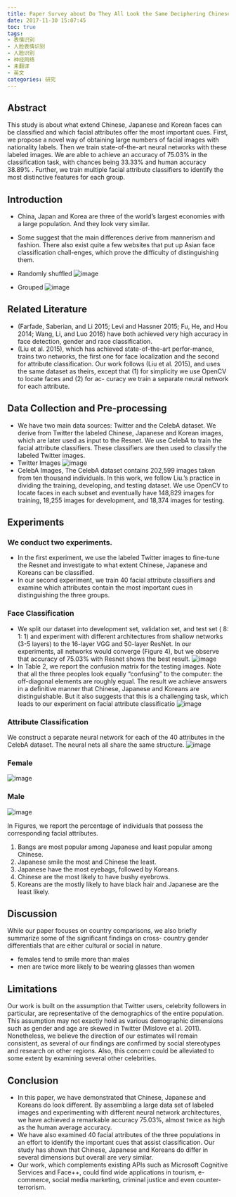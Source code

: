 ```yaml
---
title: Paper Survey about Do They All Look the Same Deciphering Chinese, Japanese and Koreans by Fine-Grained Deep Learning.
date: 2017-11-30 15:07:45
toc: true
tags: 
- 表情识别
- 人脸表情识别
- 人脸识别
- 神经网络
- 未翻译
- 英文
categories: 研究
---
```

## Abstract 
This study is about what extend Chinese, Japanese and Korean faces can be classified and which facial attributes offer the most important cues. First, we propose a novel way of obtaining large numbers of facial images with nationality labels. Then we train state-of-the-art neural networks with these labeled images. We are able to achieve an accuracy of 75.03% in the classification task, with chances being 33.33% and human accuracy 38.89% . Further, we train multiple facial attribute classifiers to identify the most distinctive features for each group. 

## Introduction 
- China, Japan and Korea are three of the world’s largest economies  with a large population. And they look very similar. 
- Some suggest that the main differences derive from mannerism and fashion. There also exist quite a few websites that put up Asian face classification chall-enges, which prove the difficulty of distinguishing them.

- Randomly shuffled 
![image](http://oonaavjvi.bkt.clouddn.com/look01.jpg)
- Grouped
![image](http://oonaavjvi.bkt.clouddn.com/look02.jpg)

## Related Literature 
- (Farfade, Saberian, and Li 2015; Levi and Hassner 2015; Fu, He, and Hou 2014; Wang, Li, and Luo 2016) have both achieved very high accuracy in face detection, gender and race classification.
- (Liu et al. 2015), which has achieved state-of-the-art perfor-mance, trains two networks, the first one for face localization and the second for attribute classification. Our work follows (Liu et al. 2015), and uses the same dataset as theirs, except that (1) for simplicity we use OpenCV to locate faces and (2) for ac- curacy we train a separate neural network for each attribute. 

## Data Collection and Pre-processing 
- We have two main data sources: Twitter and the CelebA dataset. We derive from Twitter the labeled Chinese, Japanese and Korean images, which are later used as input to the Resnet. We use CelebA to train the facial attribute classifiers. These classifiers are then used to classify the labeled Twitter images. 
- Twitter Images 
![image](http://oonaavjvi.bkt.clouddn.com/look03.jpg)
- CelebA Images, 
The CelebA dataset contains 202,599 images taken from ten thousand individuals. In this work, we follow Liu.’s practice in dividing the training, developing, and testing dataset. We use OpenCV to locate faces in each subset and eventually have 148,829 images for training, 18,255 images for development, and 18,374 images for testing.

## Experiments
### We conduct two experiments. 
- In the first experiment, we use the labeled Twitter images to fine-tune the Resnet and investigate to what extent Chinese, Japanese and Koreans can be classified. 
- In our second experiment, we train 40 facial attribute classifiers and examine which attributes contain the most important cues in distinguishing the three groups. 

### Face Classification 
- We split our dataset into development set, validation set, and test set ( 8: 1: 1) and experiment with different architectures from shallow networks (3-5 layers) to the 16-layer VGG and 50-layer ResNet. In our experiments, all networks would converge (Figure 4), but we observe that accuracy of 75.03% with Resnet shows the best result. 
![image](http://oonaavjvi.bkt.clouddn.com/look04.jpg)
- In Table 2, we report the confusion matrix for the testing images. Note that all the three peoples look equally “confusing” to the computer: the off-diagonal elements are roughly equal. The result we achieve answers in a definitive manner that Chinese, Japanese and Koreans are distinguishable. But it also suggests that this is a challenging task, which leads to our experiment on facial attribute classificatio
![image](http://oonaavjvi.bkt.clouddn.com/look05.jpg)

### Attribute Classification 
We construct a separate neural network for each of the 40 attributes in the CelebA dataset. The neural nets all share the same structure.
![image](http://oonaavjvi.bkt.clouddn.com/look06.jpg)

### Female
![image](http://oonaavjvi.bkt.clouddn.com/look07.jpg)
### Male
![image](http://oonaavjvi.bkt.clouddn.com/look08.jpg)

In Figures, we report the percentage of individuals that possess the corresponding facial attributes.
1. Bangs are most popular among Japanese and least popular among Chinese. 
2. Japanese smile the most and Chinese the least. 
3. Japanese have the most eyebags, followed by Koreans. 
4. Chinese are the most likely to have bushy eyebrows. 
5. Koreans are the mostly likely to have black hair and Japanese are the least likely. 

## Discussion
While our paper focuses on country comparisons, we also briefly summarize some of the significant findings on cross- country gender differentials that are either cultural or social in nature. 
- females tend to smile more than males 
- men are twice more likely to be wearing glasses than women 

## Limitations 
Our work is built on the assumption that Twitter users, celebrity followers in particular, are representative of the demographics of the entire population. This assumption may not exactly hold as various demographic dimensions such as gender and age are skewed in Twitter (Mislove et al. 2011). Nonetheless, we believe the direction of our estimates will remain consistent, as several of our findings are confirmed by social stereotypes and research on other regions. Also, this concern could be alleviated to some extent by examining several other celebrities.

## Conclusion 
- In this paper, we have demonstrated that Chinese, Japanese and Koreans do look different. By assembling a large data set of labeled images and experimenting with different neural network architectures, we have achieved a remarkable accuracy 75.03%, almost twice as high as the human average accuracy. 
- We have also examined 40 facial attributes of the three populations in an effort to identify the important cues that assist classification. Our study has shown that Chinese, Japanese and Koreans do differ in several dimensions but overall are very similar. 
- Our work, which complements existing APIs such as Microsoft Cognitive Services and Face++, could find wide applications in tourism, e-commerce, social media marketing, criminal justice and even counter-terrorism.

